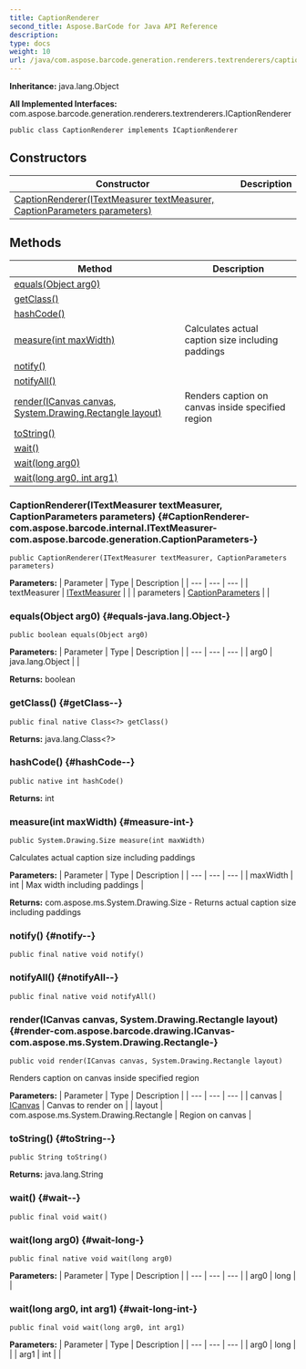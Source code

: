 ```yaml
---
title: CaptionRenderer
second_title: Aspose.BarCode for Java API Reference
description: 
type: docs
weight: 10
url: /java/com.aspose.barcode.generation.renderers.textrenderers/captionrenderer/
---
```

**Inheritance:**
java.lang.Object

**All Implemented Interfaces:**
com.aspose.barcode.generation.renderers.textrenderers.ICaptionRenderer
```
public class CaptionRenderer implements ICaptionRenderer
```
## Constructors

| Constructor | Description |
| --- | --- |
| [CaptionRenderer(ITextMeasurer textMeasurer, CaptionParameters parameters)](#CaptionRenderer-com.aspose.barcode.internal.ITextMeasurer-com.aspose.barcode.generation.CaptionParameters-) |  |
## Methods

| Method | Description |
| --- | --- |
| [equals(Object arg0)](#equals-java.lang.Object-) |  |
| [getClass()](#getClass--) |  |
| [hashCode()](#hashCode--) |  |
| [measure(int maxWidth)](#measure-int-) | Calculates actual caption size including paddings |
| [notify()](#notify--) |  |
| [notifyAll()](#notifyAll--) |  |
| [render(ICanvas canvas, System.Drawing.Rectangle layout)](#render-com.aspose.barcode.drawing.ICanvas-com.aspose.ms.System.Drawing.Rectangle-) | Renders caption on canvas inside specified region |
| [toString()](#toString--) |  |
| [wait()](#wait--) |  |
| [wait(long arg0)](#wait-long-) |  |
| [wait(long arg0, int arg1)](#wait-long-int-) |  |
### CaptionRenderer(ITextMeasurer textMeasurer, CaptionParameters parameters) {#CaptionRenderer-com.aspose.barcode.internal.ITextMeasurer-com.aspose.barcode.generation.CaptionParameters-}
```
public CaptionRenderer(ITextMeasurer textMeasurer, CaptionParameters parameters)
```


**Parameters:**
| Parameter | Type | Description |
| --- | --- | --- |
| textMeasurer | [ITextMeasurer](../../com.aspose.barcode.internal/itextmeasurer) |  |
| parameters | [CaptionParameters](../../com.aspose.barcode.generation/captionparameters) |  |

### equals(Object arg0) {#equals-java.lang.Object-}
```
public boolean equals(Object arg0)
```




**Parameters:**
| Parameter | Type | Description |
| --- | --- | --- |
| arg0 | java.lang.Object |  |

**Returns:**
boolean
### getClass() {#getClass--}
```
public final native Class<?> getClass()
```




**Returns:**
java.lang.Class<?>
### hashCode() {#hashCode--}
```
public native int hashCode()
```




**Returns:**
int
### measure(int maxWidth) {#measure-int-}
```
public System.Drawing.Size measure(int maxWidth)
```


Calculates actual caption size including paddings

**Parameters:**
| Parameter | Type | Description |
| --- | --- | --- |
| maxWidth | int | Max width including paddings |

**Returns:**
com.aspose.ms.System.Drawing.Size - Returns actual caption size including paddings
### notify() {#notify--}
```
public final native void notify()
```




### notifyAll() {#notifyAll--}
```
public final native void notifyAll()
```




### render(ICanvas canvas, System.Drawing.Rectangle layout) {#render-com.aspose.barcode.drawing.ICanvas-com.aspose.ms.System.Drawing.Rectangle-}
```
public void render(ICanvas canvas, System.Drawing.Rectangle layout)
```


Renders caption on canvas inside specified region

**Parameters:**
| Parameter | Type | Description |
| --- | --- | --- |
| canvas | [ICanvas](../../com.aspose.barcode.drawing/icanvas) | Canvas to render on |
| layout | com.aspose.ms.System.Drawing.Rectangle | Region on canvas |

### toString() {#toString--}
```
public String toString()
```




**Returns:**
java.lang.String
### wait() {#wait--}
```
public final void wait()
```




### wait(long arg0) {#wait-long-}
```
public final native void wait(long arg0)
```




**Parameters:**
| Parameter | Type | Description |
| --- | --- | --- |
| arg0 | long |  |

### wait(long arg0, int arg1) {#wait-long-int-}
```
public final void wait(long arg0, int arg1)
```




**Parameters:**
| Parameter | Type | Description |
| --- | --- | --- |
| arg0 | long |  |
| arg1 | int |  |


